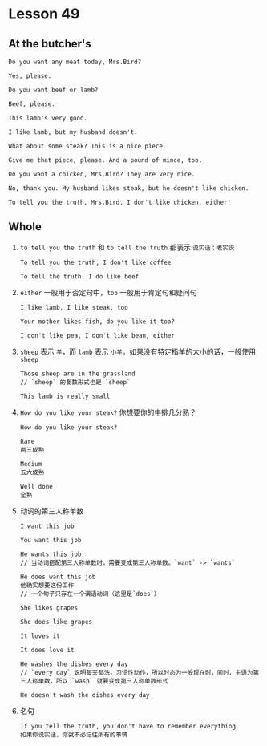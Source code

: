 # Lesson 49

## At the butcher's

```
Do you want any meat today, Mrs.Bird?

Yes, please.

Do you want beef or lamb?

Beef, please.

This lamb's very good.

I like lamb, but my husband doesn't.

What about some steak? This is a nice piece.

Give me that piece, please. And a pound of mince, too.

Do you want a chicken, Mrs.Bird? They are very nice.

No, thank you. My husband likes steak, but he doesn't like chicken.

To tell you the truth, Mrs.Bird, I don't like chicken, either!
```

## Whole

1. `to tell you the truth` 和 `to tell the truth` 都表示 `说实话；老实说`

   ```
   To tell you the truth, I don't like coffee

   To tell the truth, I do like beef
   ```

2. `either` 一般用于否定句中，`too` 一般用于肯定句和疑问句

   ```
   I like lamb, I like steak, too

   Your mother likes fish, do you like it too?

   I don't like pea, I don't like bean, either
   ```

3. `sheep` 表示 `羊`，而 `lamb` 表示 `小羊`。如果没有特定指羊的大小的话，一般使用 `sheep`

   ```
   Those sheep are in the grassland
   // `sheep` 的复数形式也是 `sheep`

   This lamb is really small
   ```

4. `How do you like your steak?` 你想要你的牛排几分熟？

   ```
   How do you like your steak?

   Rare
   两三成熟

   Medium
   五六成熟

   Well done
   全熟
   ```

5. 动词的第三人称单数

   ```
   I want this job

   You want this job

   He wants this job
   // 当动词搭配第三人称单数时，需要变成第三人称单数。`want` -> `wants`

   He does want this job
   他确实想要这份工作
   // 一个句子只存在一个谓语动词（这里是`does`）

   She likes grapes

   She does like grapes

   It loves it

   It does love it

   He washes the dishes every day
   // `every day` 说明每天都洗，习惯性动作，所以时态为一般现在时，同时，主语为第三人称单数，所以 `wash` 就要变成第三人称单数形式

   He doesn't wash the dishes every day
   ```

6. 名句

   ```
   If you tell the truth, you don't have to remember everything
   如果你说实话，你就不必记住所有的事情
   ```
